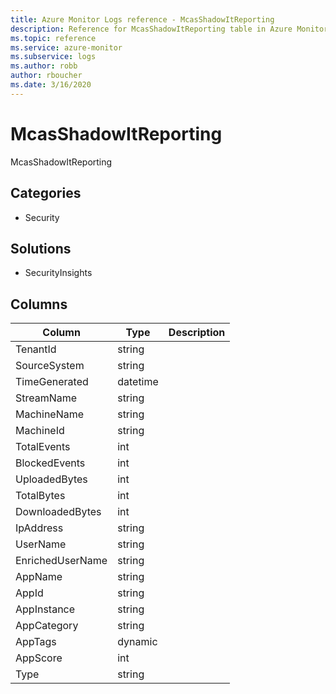 ```yaml
---
title: Azure Monitor Logs reference - McasShadowItReporting
description: Reference for McasShadowItReporting table in Azure Monitor Logs.
ms.topic: reference
ms.service: azure-monitor
ms.subservice: logs
ms.author: robb
author: rboucher
ms.date: 3/16/2020
---
```


# McasShadowItReporting

 McasShadowItReporting

## Categories

- Security
## Solutions

- SecurityInsights




## Columns

|Column|Type|Description|
|---|---|---|
|TenantId|string||
|SourceSystem|string||
|TimeGenerated|datetime||
|StreamName|string||
|MachineName|string||
|MachineId|string||
|TotalEvents|int||
|BlockedEvents|int||
|UploadedBytes|int||
|TotalBytes|int||
|DownloadedBytes|int||
|IpAddress|string||
|UserName|string||
|EnrichedUserName|string||
|AppName|string||
|AppId|string||
|AppInstance|string||
|AppCategory|string||
|AppTags|dynamic||
|AppScore|int||
|Type|string||

